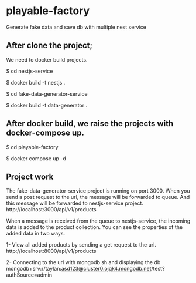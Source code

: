 # playable-factory
Generate fake data and save db with multiple nest service

## After clone the project;
We need to docker build projects.

$ cd nestjs-service

$ docker build -t nestjs .

$ cd fake-data-generator-service

$ docker build -t data-generator .

## After docker build, we raise the projects with docker-compose up.
$ cd playable-factory

$ docker compose up -d

## Project work
The fake-data-generator-service project is running on port 3000.
When you send a post request to the url, the message will be forwarded to queue. And this message will be forwarded to nestjs-service project.
  http://localhost:3000/api/v1/products

When a message is received from the queue to nestjs-service, the incoming data is added to the product collection.
You can see the properties of the added data in two ways.

1- View all added products by sending a get request to the url.
  http://localhost:8000/api/v1/products

2- Connecting to the url with mongodb sh and displaying the db
  mongodb+srv://taylan:asd123@cluster0.ojqk4.mongodb.net/test?authSource=admin
